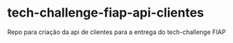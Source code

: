 # tech-challenge-fiap-api-clientes
Repo para criação da api de clientes para a entrega do tech-challenge FIAP
